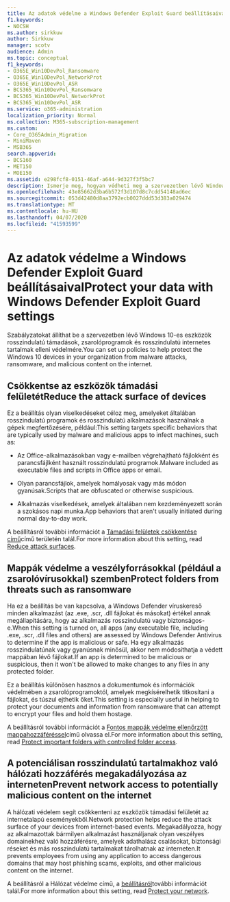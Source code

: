 ```yaml
---
title: Az adatok védelme a Windows Defender Exploit Guard beállításaival
f1.keywords:
- NOCSH
ms.author: sirkkuw
author: Sirkkuw
manager: scotv
audience: Admin
ms.topic: conceptual
f1_keywords:
- O365E_Win10DevPol_Ransomware
- O365E_Win10DevPol_NetworkProt
- O365E_Win10DevPol_ASR
- BCS365_Win10DevPol_Ransomware
- BCS365_Win10DevPol_NetworkProt
- BCS365_Win10DevPol_ASR
ms.service: o365-administration
localization_priority: Normal
ms.collection: M365-subscription-management
ms.custom:
- Core_O365Admin_Migration
- MiniMaven
- MSB365
search.appverid:
- BCS160
- MET150
- MOE150
ms.assetid: e298fcf8-0151-46af-a644-9d327f3f5bc7
description: Ismerje meg, hogyan védheti meg a szervezetben lévő Windows 10-es eszközöket a rosszindulatú támadásoktól, a zsarolóprogramoktól és az interneten található rosszindulatú tartalmaktól.
ms.openlocfilehash: 43e85662d3ba6b572f3d107d8c7cdd54148ad6ec
ms.sourcegitcommit: 053d42480d8aa3792ecb0027ddd53d383a029474
ms.translationtype: MT
ms.contentlocale: hu-HU
ms.lasthandoff: 04/07/2020
ms.locfileid: "41593599"
---
```

# <a name="protect-your-data-with-windows-defender-exploit-guard-settings"></a><span data-ttu-id="4c2eb-103">Az adatok védelme a Windows Defender Exploit Guard beállításaival</span><span class="sxs-lookup"><span data-stu-id="4c2eb-103">Protect your data with Windows Defender Exploit Guard settings</span></span>

<span data-ttu-id="4c2eb-104">Szabályzatokat állíthat be a szervezetben lévő Windows 10-es eszközök rosszindulatú támadások, zsarolóprogramok és rosszindulatú internetes tartalmak elleni védelmére.</span><span class="sxs-lookup"><span data-stu-id="4c2eb-104">You can set up policies to help protect the Windows 10 devices in your organization from malware attacks, ransomware, and malicious content on the internet.</span></span>
  
## <a name="reduce-the-attack-surface-of-devices"></a><span data-ttu-id="4c2eb-105">Csökkentse az eszközök támadási felületét</span><span class="sxs-lookup"><span data-stu-id="4c2eb-105">Reduce the attack surface of devices</span></span>

<span data-ttu-id="4c2eb-106">Ez a beállítás olyan viselkedéseket céloz meg, amelyeket általában rosszindulatú programok és rosszindulatú alkalmazások használnak a gépek megfertőzésére, például:</span><span class="sxs-lookup"><span data-stu-id="4c2eb-106">This setting targets specific behaviors that are typically used by malware and malicious apps to infect machines, such as:</span></span>
  
- <span data-ttu-id="4c2eb-107">Az Office-alkalmazásokban vagy e-mailben végrehajtható fájlokként és parancsfájlként használt rosszindulatú programok.</span><span class="sxs-lookup"><span data-stu-id="4c2eb-107">Malware included as executable files and scripts in Office apps or email.</span></span>
    
- <span data-ttu-id="4c2eb-108">Olyan parancsfájlok, amelyek homályosak vagy más módon gyanúsak.</span><span class="sxs-lookup"><span data-stu-id="4c2eb-108">Scripts that are obfuscated or otherwise suspicious.</span></span>
    
- <span data-ttu-id="4c2eb-109">Alkalmazás viselkedések, amelyek általában nem kezdeményezett során a szokásos napi munka.</span><span class="sxs-lookup"><span data-stu-id="4c2eb-109">App behaviors that aren't usually initiated during normal day-to-day work.</span></span>
    
<span data-ttu-id="4c2eb-110">A beállításról további információt a [Támadási felületek csökkentése című](https://docs.microsoft.com/windows/security/threat-protection/microsoft-defender-atp/exploit-protection)című területén talál.</span><span class="sxs-lookup"><span data-stu-id="4c2eb-110">For more information about this setting, read [Reduce attack surfaces](https://docs.microsoft.com/windows/security/threat-protection/microsoft-defender-atp/exploit-protection).</span></span>
  
## <a name="protect-folders-from-threats-such-as-ransomware"></a><span data-ttu-id="4c2eb-111">Mappák védelme a veszélyforrásokkal (például a zsarolóvírusokkal) szemben</span><span class="sxs-lookup"><span data-stu-id="4c2eb-111">Protect folders from threats such as ransomware</span></span>

<span data-ttu-id="4c2eb-112">Ha ez a beállítás be van kapcsolva, a Windows Defender víruskereső minden alkalmazást (az .exe, .scr, .dll fájlokat és másokat) értékel annak megállapítására, hogy az alkalmazás rosszindulatú vagy biztonságos-e.</span><span class="sxs-lookup"><span data-stu-id="4c2eb-112">When this setting is turned on, all apps (any executable file, including .exe, .scr, .dll files and others) are assessed by Windows Defender Antivirus to determine if the app is malicious or safe.</span></span> <span data-ttu-id="4c2eb-113">Ha egy alkalmazás rosszindulatúnak vagy gyanúsnak minősül, akkor nem módosíthatja a védett mappában lévő fájlokat.</span><span class="sxs-lookup"><span data-stu-id="4c2eb-113">If an app is determined to be malicious or suspicious, then it won't be allowed to make changes to any files in any protected folder.</span></span>
  
<span data-ttu-id="4c2eb-114">Ez a beállítás különösen hasznos a dokumentumok és információk védelmében a zsarolóprogramoktól, amelyek megkísérelhetik titkosítani a fájlokat, és túszul ejthetik őket.</span><span class="sxs-lookup"><span data-stu-id="4c2eb-114">This setting is especially useful in helping to protect your documents and information from ransomware that can attempt to encrypt your files and hold them hostage.</span></span>
  
<span data-ttu-id="4c2eb-115">A beállításról további információt a [Fontos mappák védelme ellenőrzött mappahozzáféréssel](https://docs.microsoft.com/configmgr/protect/deploy-use/create-deploy-exploit-guard-policy#bkmk_CFA)című olvassa el.</span><span class="sxs-lookup"><span data-stu-id="4c2eb-115">For more information about this setting, read [Protect important folders with controlled folder access](https://docs.microsoft.com/configmgr/protect/deploy-use/create-deploy-exploit-guard-policy#bkmk_CFA).</span></span>
  
## <a name="prevent-network-access-to-potentially-malicious-content-on-the-internet"></a><span data-ttu-id="4c2eb-116">A potenciálisan rosszindulatú tartalmakhoz való hálózati hozzáférés megakadályozása az interneten</span><span class="sxs-lookup"><span data-stu-id="4c2eb-116">Prevent network access to potentially malicious content on the internet</span></span>

<span data-ttu-id="4c2eb-117">A hálózati védelem segít csökkenteni az eszközök támadási felületét az internetalapú eseményekből.</span><span class="sxs-lookup"><span data-stu-id="4c2eb-117">Network protection helps reduce the attack surface of your devices from internet-based events.</span></span> <span data-ttu-id="4c2eb-118">Megakadályozza, hogy az alkalmazottak bármilyen alkalmazást használjanak olyan veszélyes domainekhez való hozzáférésre, amelyek adathalász csalásokat, biztonsági réseket és más rosszindulatú tartalmakat tárolhatnak az interneten.</span><span class="sxs-lookup"><span data-stu-id="4c2eb-118">It prevents employees from using any application to access dangerous domains that may host phishing scams, exploits, and other malicious content on the internet.</span></span>
  
<span data-ttu-id="4c2eb-119">A beállításról a Hálózat védelme című, a [beállításról](https://docs.microsoft.com/configmgr/protect/deploy-use/create-deploy-exploit-guard-policy#bkmk_Nwp)további információt talál.</span><span class="sxs-lookup"><span data-stu-id="4c2eb-119">For more information about this setting, read [Protect your network](https://docs.microsoft.com/configmgr/protect/deploy-use/create-deploy-exploit-guard-policy#bkmk_Nwp).</span></span>
  

